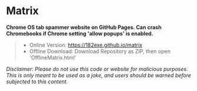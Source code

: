 # Matrix
**Chrome OS tab spammer website on GitHub Pages. Can crash Chromebooks if Chrome setting 'allow popups' is enabled.**

> - Online Version: https://182exe.github.io/matrix
> - Offline Download: Download Repository as ZIP, then open 'OfflineMatrix.html'

*Disclaimer: Please do not use this code or website for malicious purposes. This is only meant to be used as a joke, and users should be warned before subjected to this content.*
